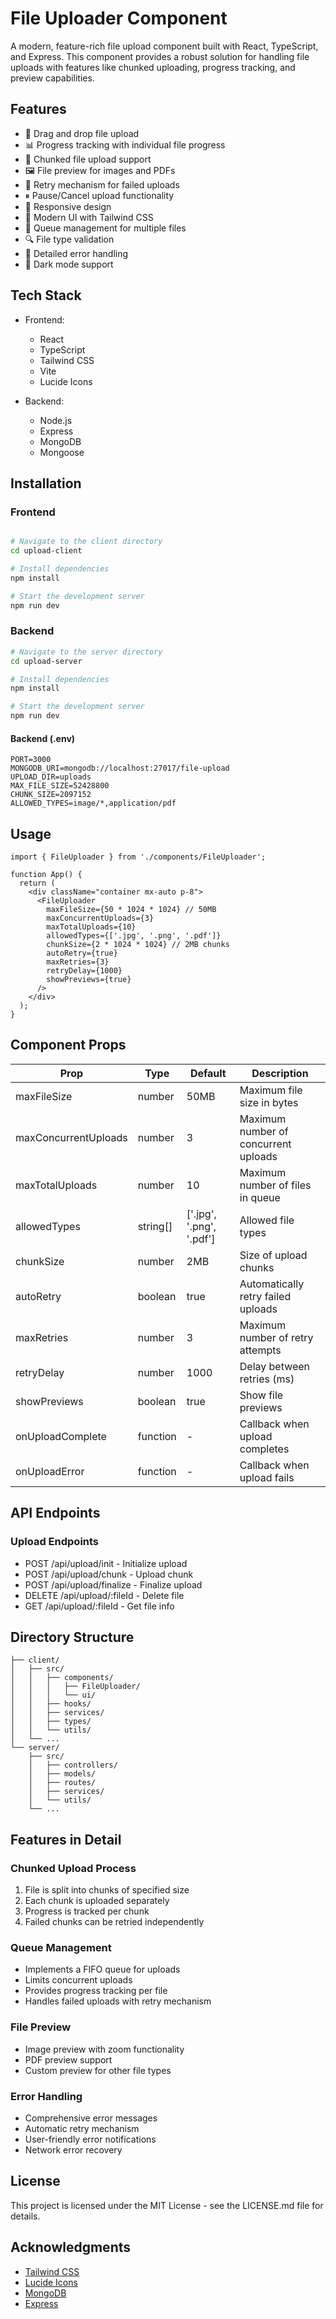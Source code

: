 
# File Uploader Component

A modern, feature-rich file upload component built with React, TypeScript, and Express. This component provides a robust solution for handling file uploads with features like chunked uploading, progress tracking, and preview capabilities.

## Features

- 📁 Drag and drop file upload
- 📊 Progress tracking with individual file progress
- 🔄 Chunked file upload support
- 🖼 File preview for images and PDFs
- 🔄 Retry mechanism for failed uploads
- ⏸ Pause/Cancel upload functionality
- 📱 Responsive design
- 🎨 Modern UI with Tailwind CSS
- 🚦 Queue management for multiple files
- 🔍 File type validation
- 📝 Detailed error handling
- 🌙 Dark mode support

## Tech Stack

- Frontend:
  - React
  - TypeScript
  - Tailwind CSS
  - Vite
  - Lucide Icons

- Backend:
  - Node.js
  - Express
  - MongoDB
  - Mongoose

## Installation

### Frontend

```bash

# Navigate to the client directory
cd upload-client

# Install dependencies
npm install

# Start the development server
npm run dev
```

### Backend

```bash
# Navigate to the server directory
cd upload-server

# Install dependencies
npm install

# Start the development server
npm run dev
```

#### Backend (.env)

```env
PORT=3000
MONGODB_URI=mongodb://localhost:27017/file-upload
UPLOAD_DIR=uploads
MAX_FILE_SIZE=52428800
CHUNK_SIZE=2097152
ALLOWED_TYPES=image/*,application/pdf
```

## Usage

```tsx
import { FileUploader } from './components/FileUploader';

function App() {
  return (
    <div className="container mx-auto p-8">
      <FileUploader
        maxFileSize={50 * 1024 * 1024} // 50MB
        maxConcurrentUploads={3}
        maxTotalUploads={10}
        allowedTypes={['.jpg', '.png', '.pdf']}
        chunkSize={2 * 1024 * 1024} // 2MB chunks
        autoRetry={true}
        maxRetries={3}
        retryDelay={1000}
        showPreviews={true}
      />
    </div>
  );
}
```

## Component Props

| Prop                   | Type        | Default              | Description                              |
| ---------------------- | ----------- | -------------------- | ---------------------------------------- |
| maxFileSize             | number      | 50MB                 | Maximum file size in bytes               |
| maxConcurrentUploads    | number      | 3                    | Maximum number of concurrent uploads     |
| maxTotalUploads         | number      | 10                   | Maximum number of files in queue         |
| allowedTypes            | string[]    | ['.jpg', '.png', '.pdf'] | Allowed file types                      |
| chunkSize               | number      | 2MB                  | Size of upload chunks                   |
| autoRetry               | boolean     | true                 | Automatically retry failed uploads       |
| maxRetries              | number      | 3                    | Maximum number of retry attempts         |
| retryDelay              | number      | 1000                 | Delay between retries (ms)              |
| showPreviews            | boolean     | true                 | Show file previews                      |
| onUploadComplete        | function    | -                    | Callback when upload completes           |
| onUploadError           | function    | -                    | Callback when upload fails               |

## API Endpoints

### Upload Endpoints

- POST /api/upload/init - Initialize upload
- POST /api/upload/chunk - Upload chunk
- POST /api/upload/finalize - Finalize upload
- DELETE /api/upload/:fileId - Delete file
- GET /api/upload/:fileId - Get file info

## Directory Structure

```
├── client/
│   ├── src/
│   │   ├── components/
│   │   │   ├── FileUploader/
│   │   │   └── ui/
│   │   ├── hooks/
│   │   ├── services/
│   │   ├── types/
│   │   └── utils/
│   └── ...
└── server/
    ├── src/
    │   ├── controllers/
    │   ├── models/
    │   ├── routes/
    │   ├── services/
    │   └── utils/
    └── ...
```

## Features in Detail

### Chunked Upload Process

1. File is split into chunks of specified size
2. Each chunk is uploaded separately
3. Progress is tracked per chunk
4. Failed chunks can be retried independently

### Queue Management

- Implements a FIFO queue for uploads
- Limits concurrent uploads
- Provides progress tracking per file
- Handles failed uploads with retry mechanism

### File Preview

- Image preview with zoom functionality
- PDF preview support
- Custom preview for other file types

### Error Handling

- Comprehensive error messages
- Automatic retry mechanism
- User-friendly error notifications
- Network error recovery

## License

This project is licensed under the MIT License - see the LICENSE.md file for details.

## Acknowledgments

- [Tailwind CSS](https://tailwindcss.com/)
- [Lucide Icons](https://lucide.dev/)
- [MongoDB](https://www.mongodb.com/)
- [Express](https://expressjs.com/)

